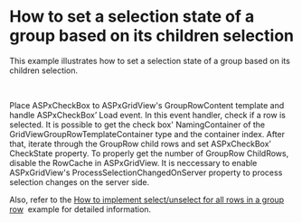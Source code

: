 # How to set a selection state of a group based on its children selection


<p>This example illustrates how to set a selection state of a group based on its children selection.</p>
<p> </p>
<p>Place ASPxCheckBox to ASPxGridView's GroupRowContent template and handle ASPxCheckBox’ Load event. In this event handler, check if a row is selected. It is possible to get the check box' NamingContainer of the GridViewGroupRowTemplateContainer type and the container index. After that, iterate through the GroupRow child rows and set ASPxCheckBox’ CheckState property. To properly get the number of GroupRow ChildRows, disable the RowCache in ASPxGridView. It is neccessary to enable ASPxGridView's ProcessSelectionChangedOnServer property to process selection changes on the server side.</p>
<p>Also, refer to the <a href="https://www.devexpress.com/Support/Center/Example/Details/E1760">How to implement select/unselect for all rows in a group row</a>  example for detailed information.</p>

<br/>



